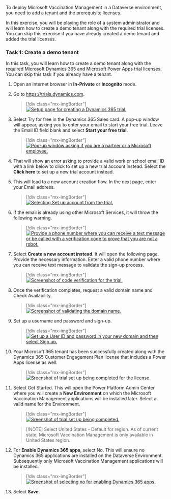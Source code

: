 To deploy Microsoft Vaccination Management in a Dataverse environment, you need to add a tenant and the prerequisite licenses.

In this exercise, you will be playing the role of a system administrator and will learn how to create a demo tenant along with the required trial licenses. You can skip this exercise if you have already created a demo tenant and added the trial licenses.

### Task 1: Create a demo tenant

In this task, you will learn how to create a demo tenant along with the required Microsoft Dynamics 365 and Microsoft Power Apps trial licenses. You can skip this task if you already have a tenant.

1.  Open an internet browser in **In-Private** or **Incognito** mode.

2.  Go to <https://trials.dynamics.com>.

    > [!div class="mx-imgBorder"]
    > [![Setup page for creating a Dynamics 365 trial.](../media/1-trial.png)](../media/1-trial.png)

3. Select Try for free in the Dynamics 365 Sales card.  A pop-up window will appear, asking you to enter your email to start your free trial. Leave the Email ID field blank and select **Start your free trial**. 

    > [!div class="mx-imgBorder"]
    > [![Pop-up window asking if you are a partner or a Microsoft employee.](../media/2-partner.png)](../media/2-partner.png)

4. That will show an error asking to provide a valid work or school email ID with a link below to click to set up a new trial account instead. Select the **Click here** to set up a new trial account instead.

5. This will lead to a new account creation flow. In the next page, enter your Email address.

    > [!div class="mx-imgBorder"]
    > [![Selecting Set up account from the trial.](../media/3-account.png)](../media/3-account.png)

6. If the email is already using other Microsoft Services, it will throw the following warning.

    > [!div class="mx-imgBorder"]
    > [![Provide a phone number where you can receive a text message or be called with a verification code to prove that you are not a robot.](../media/4-contact.png)](../media/4-contact.png)

7. Select **Create a new account instead**. It will open the following page. Provide the necessary information. Enter a valid phone number where you can receive text message to validate the sign-up process.  

    > [!div class="mx-imgBorder"]
    > [![Screenshot of code verification for the trial.](../media/5-code.png)](../media/5-code.png)

8. Once the verification completes, request a valid domain name and Check Availability.

    > [!div class="mx-imgBorder"]
    > [![Screenshot of validating the domain name.](../media/6-identity.png)](../media/6-identity.png)

9. Set up a username and password and sign-up.
    
    > [!div class="mx-imgBorder"]
    > [![Set up a User ID and password in your new domain and then select Sign up.](../media/7-plan.png)](../media/7-plan.png)

10. Your Microsoft 365 tenant has been successfully created along with the Dynamics 365 Customer Engagement Plan license that includes a Power Apps license as well.

    > [!div class="mx-imgBorder"]
    > [![Sreenshot of trial set up being completed for the license.](../media/7-finalize-trial.png)](../media/7-finalize-trial.png)

11. Select Get Started. This will open the Power Platform Admin Center where you will create a **New Environment** on which the Microsoft Vaccination Management applications will be installed later. Select a valid name for the Environment.  

    > [!div class="mx-imgBorder"]
    > [![Sreenshot of trial set up being completed.](../media/11-admin-center.png)](../media/11-admin-center.png)

    > [!NOTE] Select United States - Default for region. As of current state, Microsoft Vaccination Management is only available in United States region. 

12.	For **Enable Dynamics 365 apps**, select No. This will ensure no Dynamics 365 applications are installed on the Dataverse Environment. Subsequently only Microsoft Vaccination Management applications will be installed. 

    > [!div class="mx-imgBorder"]
    > [![Sreenshot of selecting no for enabling Dynamics 365 apps.](../media/12-apps.png)](../media/12-apps.png)

13. Select **Save**.
